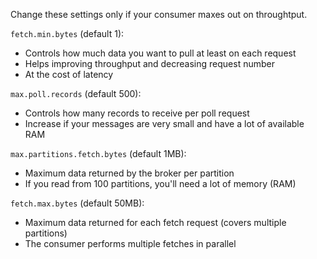 Change these settings only if your consumer maxes out on throughtput.

`fetch.min.bytes` (default 1):
- Controls how much data you want to pull at least on each request
- Helps improving throughput and decreasing request number
- At the cost of latency

`max.poll.records` (default 500):
- Controls how many records to receive per poll request
- Increase if your messages are very small and have a lot of available RAM

`max.partitions.fetch.bytes` (default 1MB):
- Maximum data returned by the broker per partition
- If you read from 100 partitions, you'll need a lot of memory (RAM)

`fetch.max.bytes` (default 50MB):
- Maximum data returned for each fetch request (covers multiple partitions)
- The consumer performs multiple fetches in parallel